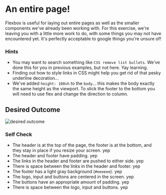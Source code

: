 # An entire page!

Flexbox is useful for laying out entire pages as well as the smaller components we've already been working with. For this exercise, we're leaving you with a little more work to do, with some things you may not have encountered yet. It's perfectly acceptable to google things you're unsure of!

### Hints
- You may want to search something like `CSS remove list bullets`.  We've done this for you in previous examples, but not here. Yay learning.
- Finding out how to style links in CSS might help you get rid of that pesky underline decoration...
- We've added `height: 100vh` to the `body`... this makes the body exactly the same height as the viewport. To stick the footer to the bottom you will need to use flex and change the direction to column.

## Desired Outcome
![desired outcome](./desired-outcome.png)

### Self Check

- The header is at the top of the page, the footer is at the bottom, and they stay in place if you resize your screen. yep
- The header and footer have padding. yep
- The links in the header and footer are pushed to either side. yep
- There is space between the links in the header and footer. yep
- The footer has a light gray background (`#eeeeee`). yep
- The logo, input and buttons are centered in the screen. yep
- The buttons have an appropriate amount of padding. yep
- There is space between the logo, input and buttons. yep
